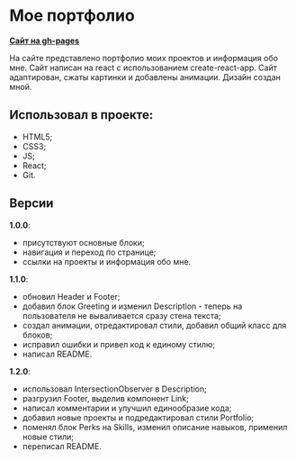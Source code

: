 # Мое портфолио

[**Сайт на gh-pages**](https://andrburl2.github.io/portfolio)

На сайте представлено портфолио моих проектов и информация обо мне. Сайт написан на react с использованием create-react-app. Сайт адаптирован, сжаты картинки и добавлены анимации. Дизайн создан мной.

## Использовал в проекте:
- HTML5;
- CSS3;
- JS;
- React;
- Git.

## Версии

**1.0.0**:
- присутствуют основные блоки;
- навигация и переход по странице;
- ссылки на проекты и информация обо мне.

**1.1.0**:
- обновил Header и Footer; 
- добавил блок Greeting и изменил Description - теперь на пользователя не вываливается сразу стена текста;
- создал анимации, отредактировал стили, добавил общий класс для блоков;
- исправил ошибки и привел код к единому стилю;
- написал README.

**1.2.0**:
- использовал IntersectionObserver в Description;
- разгрузил Footer, выделив компонент Link;
- написал комментарии и улучшил единообразие кода;
- добавил новые проекты и подредактировал стили Portfolio;
- поменял блок Perks на Skills, изменил описание навыков, применил новые стили;
- переписал README.